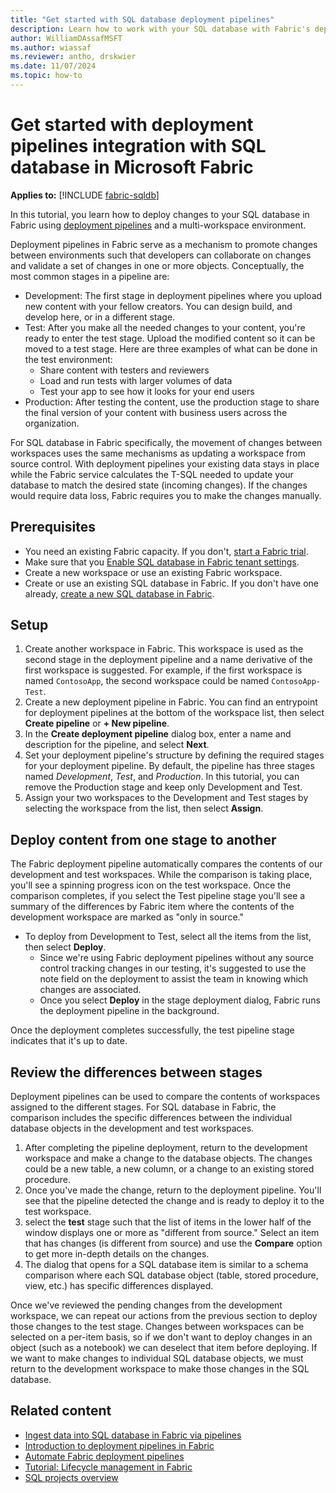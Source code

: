 ```yaml
---
title: "Get started with SQL database deployment pipelines"
description: Learn how to work with your SQL database with Fabric's deployment pipelines.
author: WilliamDAssafMSFT
ms.author: wiassaf
ms.reviewer: antho, drskwier
ms.date: 11/07/2024
ms.topic: how-to
---
```

# Get started with deployment pipelines integration with SQL database in Microsoft Fabric

**Applies to:** [!INCLUDE [fabric-sqldb](../includes/applies-to-version/fabric-sqldb.md)]

In this tutorial, you learn how to deploy changes to your SQL database in Fabric using [deployment pipelines](../../cicd/deployment-pipelines/intro-to-deployment-pipelines.md) and a multi-workspace environment.

Deployment pipelines in Fabric serve as a mechanism to promote changes between environments such that developers can collaborate on changes and validate a set of changes in one or more objects. Conceptually, the most common stages in a pipeline are:

- Development: The first stage in deployment pipelines where you upload new content with your fellow creators. You can design build, and develop here, or in a different stage.
- Test: After you make all the needed changes to your content, you're ready to enter the test stage. Upload the modified content so it can be moved to a test stage. Here are three examples of what can be done in the test environment:
  - Share content with testers and reviewers
  - Load and run tests with larger volumes of data
  - Test your app to see how it looks for your end users
- Production: After testing the content, use the production stage to share the final version of your content with business users across the organization.

For SQL database in Fabric specifically, the movement of changes between workspaces uses the same mechanisms as updating a workspace from source control. With deployment pipelines your existing data stays in place while the Fabric service calculates the T-SQL needed to update your database to match the desired state (incoming changes). If the changes would require data loss, Fabric requires you to make the changes manually.

## Prerequisites

- You need an existing Fabric capacity. If you don't, [start a Fabric trial](../../fundamentals/fabric-trial.md).
- Make sure that you [Enable SQL database in Fabric tenant settings](enable.md).
- Create a new workspace or use an existing Fabric workspace.
- Create or use an existing SQL database in Fabric. If you don't have one already, [create a new SQL database in Fabric](create.md).

## Setup

1. Create another workspace in Fabric. This workspace is used as the second stage in the deployment pipeline and a name derivative of the first workspace is suggested. For example, if the first workspace is named `ContosoApp`, the second workspace could be named `ContosoApp-Test`.
1. Create a new deployment pipeline in Fabric. You can find an entrypoint for deployment pipelines at the bottom of the workspace list, then select **Create pipeline** or **+ New pipeline**.
1. In the **Create deployment pipeline** dialog box, enter a name and description for the pipeline, and select **Next**.
1. Set your deployment pipeline's structure by defining the required stages for your deployment pipeline. By default, the pipeline has three stages named *Development*, *Test*, and *Production*. In this tutorial, you can remove the Production stage and keep only Development and Test.
1. Assign your two workspaces to the Development and Test stages by selecting the workspace from the list, then select **Assign**.

## Deploy content from one stage to another

The Fabric deployment pipeline automatically compares the contents of our development and test workspaces. While the comparison is taking place, you'll see a spinning progress icon on the test workspace. Once the comparison completes, if you select the Test pipeline stage you'll see a summary of the differences by Fabric item where the contents of the development workspace are marked as "only in source."

- To deploy from Development to Test, select all the items from the list, then select **Deploy**.
   - Since we're using Fabric deployment pipelines without any source control tracking changes in our testing, it's suggested to use the note field on the deployment to assist the team in knowing which changes are associated.
   - Once you select **Deploy** in the stage deployment dialog, Fabric runs the deployment pipeline in the background.

Once the deployment completes successfully, the test pipeline stage indicates that it's up to date.

## Review the differences between stages

Deployment pipelines can be used to compare the contents of workspaces assigned to the different stages. For SQL database in Fabric, the comparison includes the specific differences between the individual database objects in the development and test workspaces.

1. After completing the pipeline deployment, return to the development workspace and make a change to the database objects. The changes could be a new table, a new column, or a change to an existing stored procedure. 
1. Once you've made the change, return to the deployment pipeline. You'll see that the pipeline detected the change and is ready to deploy it to the test workspace.
1. select the **test** stage such that the list of items in the lower half of the window displays one or more as "different from source." Select an item that has changes (is different from source) and use the **Compare** option to get more in-depth details on the changes.
1. The dialog that opens for a SQL database item is similar to a schema comparison where each SQL database object (table, stored procedure, view, etc.) has specific differences displayed.

Once we've reviewed the pending changes from the development workspace, we can repeat our actions from the previous section to deploy those changes to the test stage. Changes between workspaces can be selected on a per-item basis, so if we don't want to deploy changes in an object (such as a notebook) we can deselect that item before deploying. If we want to make changes to individual SQL database objects, we must return to the development workspace to make those changes in the SQL database.

## Related content

- [Ingest data into SQL database in Fabric via pipelines](load-data-pipelines.md)
- [Introduction to deployment pipelines in Fabric](../../cicd/deployment-pipelines/intro-to-deployment-pipelines.md)
- [Automate Fabric deployment pipelines](../../cicd/deployment-pipelines/pipeline-automation-fabric.md)
- [Tutorial: Lifecycle management in Fabric](../../cicd/cicd-tutorial.md)
- [SQL projects overview](/sql/tools/sql-database-projects/sql-database-projects)

